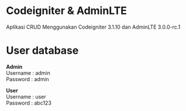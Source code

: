 # Codeigniter & AdminLTE

Aplikasi CRUD Menggunakan Codeigniter 3.1.10 dan AdminLTE 3.0.0-rc.1

# User database
<strong>Admin</strong><br>
Username : admin<br>
Password : admin

<strong>User</strong><br>
Username : user<br>
Password : abc123
